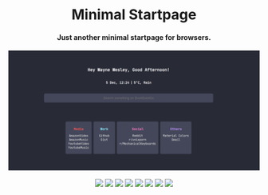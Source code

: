<div align="center">
<h1>Minimal Startpage</h1>
<h4>Just another minimal startpage for browsers.</h4>
</div>

<img src=".github/startpage.gif">

<p align='center'>
  <img src='https://img.shields.io/badge/Maintained-Yes-green?color=red&style=flat-square'>
  <img src='https://img.shields.io/github/last-commit/The-Repo-Club/StartPage?color=red&style=flat-square'>
  <img src='https://img.shields.io/github/repo-size/The-Repo-Club/StartPage?color=red&style=flat-square'>
  <img src='https://img.shields.io/github/license/The-Repo-Club/StartPage?color=red&style=flat-square'>
  <img src='https://img.shields.io/github/issues/The-Repo-Club/StartPage?color=red&style=flat-square'>
  <img src='https://img.shields.io/github/stars/The-Repo-Club/StartPage?color=red&style=flat-square'>
  <img src='https://img.shields.io/github/forks/The-Repo-Club/StartPage?color=red&style=flat-square'>
  <img src='https://img.shields.io/github/commit-activity/m/The-Repo-Club/StartPage?color=red&style=flat-square'>
</p>
